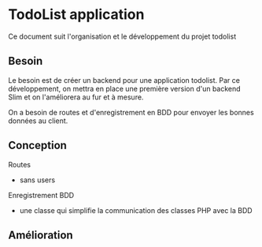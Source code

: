 # TodoList application

Ce document suit l'organisation et le développement du projet todolist

## Besoin

Le besoin est de créer un backend pour une application todolist.
Par ce développement, on mettra en place une première version d'un backend Slim et on l'améliorera au fur et à mesure.

On a besoin de routes et d'enregistrement en BDD pour envoyer les bonnes données au client.

## Conception

Routes
- sans users

Enregistrement BDD
- une classe qui simplifie la communication des classes PHP avec la BDD


## Amélioration